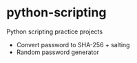 # python-scripting
Python scripting practice projects

- Convert password to SHA-256 + salting
- Random password generator
